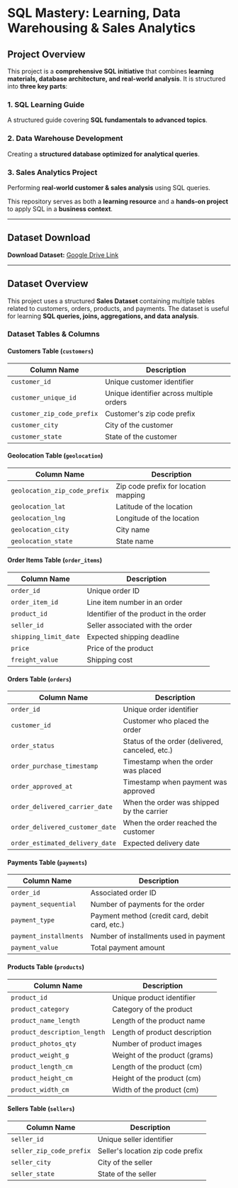 #  SQL Mastery: Learning, Data Warehousing & Sales Analytics  

##  Project Overview  
This project is a **comprehensive SQL initiative** that combines **learning materials, database architecture, and real-world analysis**. It is structured into **three key parts**:  

### **1. SQL Learning Guide**  
 A structured guide covering **SQL fundamentals to advanced topics**.  

### **2. Data Warehouse Development**  
 Creating a **structured database optimized for analytical queries**.  

### **3. Sales Analytics Project**  
 Performing **real-world customer & sales analysis** using SQL queries.  

This repository serves as both a **learning resource** and a **hands-on project** to apply SQL in a **business context**.  



---

## Dataset Download
**Download Dataset:** [Google Drive Link](YOUR_GOOGLE_DRIVE_LINK_HERE)

---

##  Dataset Overview
This project uses a structured **Sales Dataset** containing multiple tables related to customers, orders, products, and payments. The dataset is useful for learning **SQL queries, joins, aggregations, and data analysis**.

###  Dataset Tables & Columns

####  **Customers Table (`customers`)**
| Column Name                | Description |
|----------------------------|-------------|
| `customer_id`              | Unique customer identifier |
| `customer_unique_id`       | Unique identifier across multiple orders |
| `customer_zip_code_prefix` | Customer's zip code prefix |
| `customer_city`            | City of the customer |
| `customer_state`           | State of the customer |

####  **Geolocation Table (`geolocation`)**
| Column Name                 | Description |
|-----------------------------|-------------|
| `geolocation_zip_code_prefix` | Zip code prefix for location mapping |
| `geolocation_lat`           | Latitude of the location |
| `geolocation_lng`           | Longitude of the location |
| `geolocation_city`          | City name |
| `geolocation_state`         | State name |

####  **Order Items Table (`order_items`)**
| Column Name          | Description |
|----------------------|-------------|
| `order_id`          | Unique order ID |
| `order_item_id`     | Line item number in an order |
| `product_id`        | Identifier of the product in the order |
| `seller_id`         | Seller associated with the order |
| `shipping_limit_date` | Expected shipping deadline |
| `price`             | Price of the product |
| `freight_value`     | Shipping cost |

####  **Orders Table (`orders`)**
| Column Name                  | Description |
|------------------------------|-------------|
| `order_id`                   | Unique order identifier |
| `customer_id`                | Customer who placed the order |
| `order_status`               | Status of the order (delivered, canceled, etc.) |
| `order_purchase_timestamp`   | Timestamp when the order was placed |
| `order_approved_at`          | Timestamp when payment was approved |
| `order_delivered_carrier_date` | When the order was shipped by the carrier |
| `order_delivered_customer_date` | When the order reached the customer |
| `order_estimated_delivery_date` | Expected delivery date |

####  **Payments Table (`payments`)**
| Column Name          | Description |
|----------------------|-------------|
| `order_id`          | Associated order ID |
| `payment_sequential` | Number of payments for the order |
| `payment_type`      | Payment method (credit card, debit card, etc.) |
| `payment_installments` | Number of installments used in payment |
| `payment_value`     | Total payment amount |

####  **Products Table (`products`)**
| Column Name              | Description |
|--------------------------|-------------|
| `product_id`            | Unique product identifier |
| `product_category`      | Category of the product |
| `product_name_length`   | Length of the product name |
| `product_description_length` | Length of product description |
| `product_photos_qty`    | Number of product images |
| `product_weight_g`      | Weight of the product (grams) |
| `product_length_cm`     | Length of the product (cm) |
| `product_height_cm`     | Height of the product (cm) |
| `product_width_cm`      | Width of the product (cm) |

####  **Sellers Table (`sellers`)**
| Column Name               | Description |
|---------------------------|-------------|
| `seller_id`              | Unique seller identifier |
| `seller_zip_code_prefix` | Seller's location zip code prefix |
| `seller_city`            | City of the seller |
| `seller_state`           | State of the seller |





